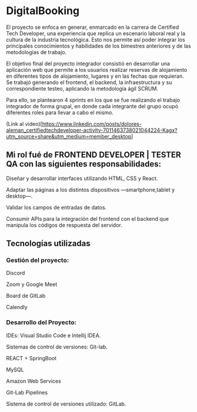 # DigitalBooking
El proyecto se enfoca en generar, enmarcado en la carrera de Certified Tech Developer, una experiencia que replica un escenario laboral real y la cultura de la industria tecnológica. Esto nos permite así poder integrar los principales conocimientos y habilidades de los bimestres anteriores y de las metodologías de trabajo. 

El objetivo final del proyecto integrador consistió en desarrollar una aplicación web que permite a los usuarios realizar reservas de alojamiento en diferentes tipos de alojamiento, lugares y en las fechas que requieran. Se trabajó generando el frontend, el backend, la infraestructura y su correspondiente testeo, aplicando la metodología ágil SCRUM.

Para ello, se plantearon 4 sprints en los que se fue realizando el trabajo integrador de forma grupal, en donde cada integrante del grupo ocupó diferentes roles para llevar a cabo el mismo.

(Link al video)[https://www.linkedin.com/posts/dolores-aleman_certifiedtechdeveloper-activity-7011463738021044224-Kagx?utm_source=share&utm_medium=member_desktop]

## Mi rol fué de FRONTEND DEVELOPER | TESTER QA con las siguientes responsabilidades:

Diseñar y desarrollar interfaces utilizando HTML, CSS y React.

Adaptar las páginas a los distintos dispositivos —smartphone,tablet y desktop—.

Validar los campos de entradas de datos.

Consumir APIs para la integración del frontend con el backend que manipula los códigos de respuesta del servidor.



## Tecnologías utilizadas

### Gestión del proyecto:

Discord

Zoom y Google Meet

Board de GitLab

Calendly

### Desarrollo del Proyecto:

IDEs: Visual Studio Code e Intellij IDEA.

Sistemas de control de versiones: Git-lab.

REACT + SpringBoot

MySQL

Amazon Web Services

Git-Lab Pipelines

Sistema de control de versiones utilizado: GitLab.
